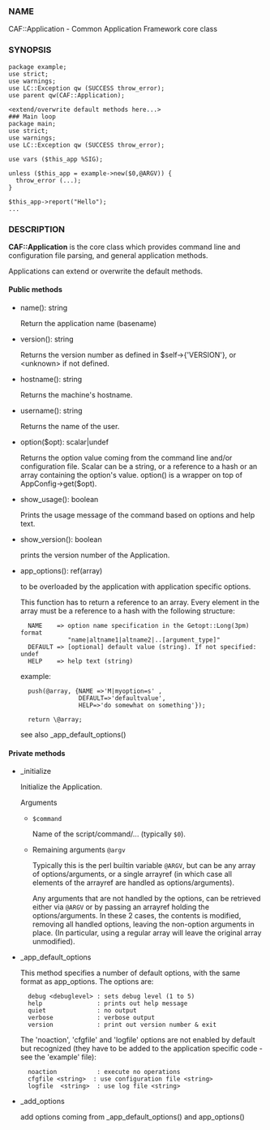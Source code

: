 ### NAME

CAF::Application - Common Application Framework core class

### SYNOPSIS

    package example;
    use strict;
    use warnings;
    use LC::Exception qw (SUCCESS throw_error);
    use parent qw(CAF::Application);

    <extend/overwrite default methods here...>
    ### Main loop
    package main;
    use strict;
    use warnings;
    use LC::Exception qw (SUCCESS throw_error);

    use vars ($this_app %SIG);

    unless ($this_app = example->new($0,@ARGV)) {
      throw_error (...);
    }

    $this_app->report("Hello");
    ...

### DESCRIPTION

**CAF::Application** is the core class which provides command line and
configuration file parsing, and general application methods.

Applications can extend or overwrite the default methods.

#### Public methods

- name(): string

    Return the application name (basename)

- version(): string

    Returns the version number as defined in $self->{'VERSION'}, or
    &lt;unknown> if not defined.

- hostname(): string

    Returns the machine's hostname.

- username(): string

    Returns the name of the user.

- option($opt): scalar|undef

    Returns the option value coming from the command line and/or
    configuration file. Scalar can be a string, or a reference to a hash
    or an array containing the option's value. option() is a wrapper
    on top of AppConfig->get($opt).

- show\_usage(): boolean

    Prints the usage message of the command based on options and help text.

- show\_version(): boolean

    prints the version number of the Application.

- app\_options(): ref(array)

    to be overloaded by the application with application specific options.

    This function has to return a reference to an array.
    Every element in the array must be a reference to a hash with the
    following structure:

        NAME    => option name specification in the Getopt::Long(3pm) format
                   "name|altname1|altname2|..[argument_type]"
        DEFAULT => [optional] default value (string). If not specified: undef
        HELP    => help text (string)

    example:

        push(@array, {NAME =>'M|myoption=s' ,
                      DEFAULT=>'defaultvalue',
                      HELP=>'do somewhat on something'});

        return \@array;

    see also \_app\_default\_options()

#### Private methods

- \_initialize

    Initialize the Application.

    Arguments

    - `$command`

        Name of the script/command/... (typically `$0`).

    - Remaining arguments `@argv`

        Typically this is the perl builtin variable `@ARGV`,
        but can be any array of options/arguments,
        or a single arrayref (in which case all elements
        of the arrayref are handled as options/arguments).

        Any arguments that are not handled by the options,
        can be retrieved either via `@ARGV` or by passing
        an arrayref holding the options/arguments.
        In these 2 cases, the contents is modified,
        removing all handled options, leaving the
        non-option arguments in place.
        (In particular, using a regular array
        will leave the original array unmodified).

- \_app\_default\_options

    This method specifies a number of default options, with the
    same format as app\_options. The options are:

        debug <debuglevel> : sets debug level (1 to 5)
        help               : prints out help message
        quiet              : no output
        verbose            : verbose output
        version            : print out version number & exit

    The 'noaction', 'cfgfile' and 'logfile' options are not enabled
    by default but recognized (they have to be added to the application
    specific code - see the 'example' file):

        noaction           : execute no operations
        cfgfile <string>  : use configuration file <string>
        logfile  <string>  : use log file <string>

- \_add\_options

    add options coming from \_app\_default\_options() and app\_options()
